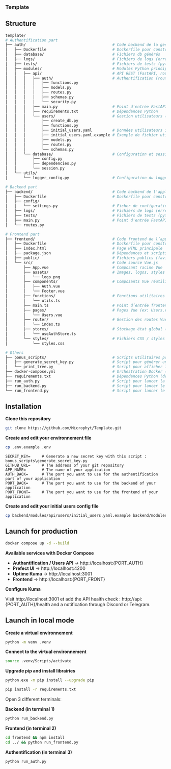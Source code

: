 ### Template

## Structure

```sh
template/
# Authentification part
├── auth/                                      # Code backend de la gestion des authentifications (API, logique serveur)
│   ├── Dockerfile                             # Dockerfile pour construire l'image auth
│   ├── database/                              # Fichiers db générés
│   ├── logs/                                  # Fichiers de logs (erreurs, debug, info)
│   ├── tests/                                 # Fichiers de tests (pytest)
│   ├── modules/                               # Modules Python principaux
│   │   ├── api/                               # API REST (FastAPI, routes, schémas...)
│   │   │   ├── auth/                          # Authentification (routes, modèles, sécurité)
│   │   │   │   ├── functions.py
│   │   │   │   ├── models.py
│   │   │   │   ├── routes.py
│   │   │   │   ├── schemas.py
│   │   │   │   └── security.py
│   │   │   ├── main.py                        # Point d'entrée FastAPI
│   │   │   ├── requirements.txt               # Dépendances Python
│   │   │   └── users/                         # Gestion utilisateurs (modèles, routes...)
│   │   │       ├── create_db.py
│   │   │       ├── functions.py
│   │   │       ├── initial_users.yaml         # Données utilisateurs initiales
│   │   │       ├── initial_users.yaml.example # Exemple de fichier utilisateurs
│   │   │       ├── models.py
│   │   │       ├── routes.py
│   │   │       └── schemas.py
│   │   └── database/                          # Configuration et session de la base de données
│   │       ├── config.py
│   │       ├── dependencies.py
│   │       └── session.py
│   └── utils/
│       └── logger_config.py                   # Configuration du logger

# Backend part
├── backend/                                   # Code backend de l'application (API, logique serveur)
│   ├── Dockerfile                             # Dockerfile pour construire l'image auth
│   ├── config/
│   │   └── settings.py                        # Ficher de configuration
│   ├── logs/                                  # Fichiers de logs (erreurs, debug, info)
│   ├── tests/                                 # Fichiers de tests (pytest)
│   ├── main.py                                # Point d'entrée FastAPI
│   └── routes.py

# Frontend part
├── frontend/                                  # Code frontend de l’application (Vue.js)
│   ├── Dockerfile                             # Dockerfile pour construire l’image frontend
│   ├── index.html                             # Page HTML principale
│   ├── package.json                           # Dépendances et scripts frontend (npm)
│   ├── public/                                # Fichiers publics (favicon, assets statiques)
│   └── src/                                   # Code source Vue.js
│       ├── App.vue                            # Composant racine Vue
│       ├── assets/                            # Images, logos, styles globaux
│       │   └── logo.png
│       ├── components/                        # Composants Vue réutilisables
│       │   ├── Auth.vue
│       │   └── Footer.vue
│       ├── functions/                         # Fonctions utilitaires frontend (TS)
│       │   └── utils.ts
│       ├── main.ts                            # Point d’entrée frontend Vue
│       ├── pages/                             # Pages Vue (ex: Users.vue)
│       │   └── Users.vue
│       ├── router/                            # Gestion des routes Vue Router
│       │   └── index.ts
│       ├── stores/                            # Stockage état global (Pinia)
│       │   └── useAuthStore.ts
│       └── styles/                            # Fichiers CSS / styles globaux
│           └── styles.css

# Others
├── bonus_scripts/                             # Scripts utilitaires pour dev ou gestion
│   ├── generate_secret_key.py                 # Script pour générer une clé secrète (ex: JWT)
│   └── print_tree.py                          # Script pour afficher l’arborescence du projet
├── docker-compose.yml                         # Orchestration Docker (backend + frontend)
├── requirements.txt                           # Dépendances Python (dev local)
├── run_auth.py                                # Script pour lancer la gestion des authentifications (dev local)
├── run_backend.py                             # Script pour lancer le backend (dev local)
└── run_frontend.py                            # Script pour lancer le frontend (dev local)
```

## Installation

**Clone this repository**

```sh
git clone https://github.com/Microphyt/Template.git
```

**Create and edit your environnement file**

```sh
cp .env.example .env
```

```
SECRET_KEY=     # Generate a new secret key with this script : bonus_scripts\generate_secret_key.py
GITHUB_URL=     # The address of your git repository
APP_NAME=       # The name of your application
AUTH_BACK=      # The port you want to use for the authentification part of your application
PORT_BACK=      # The port you want to use for the backend of your application
PORT_FRONT=     # The port you want to use for the frontend of your application
```

**Create and edit your initial users config file**

```sh
cp backend/modules/api/users/initial_users.yaml.example backend/modules/api/users/initial_users.yaml
```

## Launch for production

```sh
docker compose up -d --build
```

**Available services with Docker Compose**

- **Authantification / Users API** → http://localhost:{PORT_AUTH}
- **Prefect UI** → http://localhost:4200
- **Uptime Kuma** → http://localhost:3001
- **Frontend** → http://localhost:{PORT_FRONT}

**Configure Kuma**

Visit http://localhost:3001 et add the API health check : http://api:{PORT_AUTH}/health and a notification through Discord or Telegram.

## Launch in local mode

**Create a virtual environnement**

```sh
python -m venv .venv
```

**Connect to the virtual environnement**

```sh
source .venv/Scripts/activate
```

**Upgrade pip and install librairies**

```sh
python.exe -m pip install --upgrade pip
```

```sh
pip install -r requirements.txt
```

Open 3 different terminals:

**Backend (in terminal 1)**

```sh
python run_backend.py
```

**Frontend (in terminal 2)**

```sh
cd frontend && npm install
cd ../ && python run_frontend.py
```

**Authentification (in terminal 3)**

```sh
python run_auth.py
```

